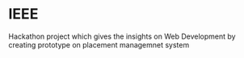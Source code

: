# IEEE
 Hackathon project which gives the insights on Web Development by creating prototype on placement managemnet system
